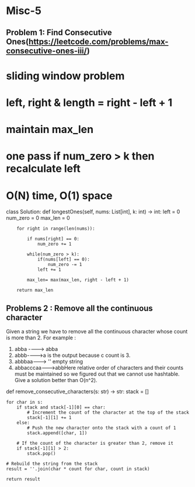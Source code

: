 # Misc-5

## Problem 1: Find Consecutive Ones(https://leetcode.com/problems/max-consecutive-ones-iii/)

# sliding window problem
# left, right & length = right - left + 1 
# maintain max_len
# one pass if num_zero > k then recalculate left
# O(N) time, O(1) space

class Solution:
    def longestOnes(self, nums: List[int], k: int) -> int:
        left = 0
        num_zero = 0
        max_len = 0

        for right in range(len(nums)):

            if nums[right] == 0:
                num_zero += 1

            while(num_zero > k):
                if(nums[left] == 0):
                    num_zero -= 1
                left += 1
            
            max_len= max(max_len, right - left + 1)  

        return max_len  

## Problems 2 : Remove all the continuous character

Given a string we have to remove all the continuous character whose count is more than 2.
For example :
1. abba ----> abba
2. abbb---->a is the output because c count is 3.
3. abbbaa---> '' empty string
4. abbacccaa--->abbHere relative order of characters and their counts must be maintained so we figured out that we cannot use hashtable.
Give a solution better than O(n^2).

def remove_consecutive_characters(s: str) -> str:
    stack = []
    
    for char in s:
        if stack and stack[-1][0] == char:
            # Increment the count of the character at the top of the stack
            stack[-1][1] += 1
        else:
            # Push the new character onto the stack with a count of 1
            stack.append([char, 1])
        
        # If the count of the character is greater than 2, remove it
        if stack[-1][1] > 2:
            stack.pop()
    
    # Rebuild the string from the stack
    result = ''.join(char * count for char, count in stack)
    
    return result


 

